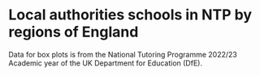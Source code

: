 # Local authorities schools in NTP by regions of England

Data for box plots is from the National Tutoring Programme 2022/23 Academic year of the UK Department for Education (DfE).
